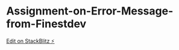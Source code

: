 # Assignment-on-Error-Message-from-Finestdev

[Edit on StackBlitz ⚡️](https://stackblitz.com/edit/js-qrqe1d)
